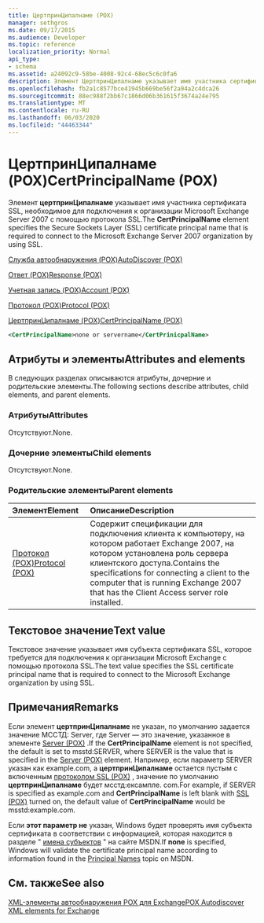 ```yaml
---
title: ЦертпринЦипалнаме (POX)
manager: sethgros
ms.date: 09/17/2015
ms.audience: Developer
ms.topic: reference
localization_priority: Normal
api_type:
- schema
ms.assetid: a24092c9-58be-4008-92c4-68ec5c6c0fa6
description: Элемент ЦертпринЦипалнаме указывает имя участника сертификата SSL, необходимое для подключения к организации Microsoft Exchange Server 2007 с помощью протокола SSL.
ms.openlocfilehash: fb2a1c8577bce41945b669be56f2a94a2c4dca26
ms.sourcegitcommit: 88ec988f2bb67c1866d06b361615f3674a24e795
ms.translationtype: MT
ms.contentlocale: ru-RU
ms.lasthandoff: 06/03/2020
ms.locfileid: "44463344"
---
```

# <a name="certprincipalname-pox"></a><span data-ttu-id="cca13-103">ЦертпринЦипалнаме (POX)</span><span class="sxs-lookup"><span data-stu-id="cca13-103">CertPrincipalName (POX)</span></span>

<span data-ttu-id="cca13-104">Элемент **цертпринЦипалнаме** указывает имя участника сертификата SSL, необходимое для подключения к организации Microsoft Exchange Server 2007 с помощью протокола SSL.</span><span class="sxs-lookup"><span data-stu-id="cca13-104">The **CertPrincipalName** element specifies the Secure Sockets Layer (SSL) certificate principal name that is required to connect to the Microsoft Exchange Server 2007 organization by using SSL.</span></span> 
  
[<span data-ttu-id="cca13-105">Служба автообнаружения (POX)</span><span class="sxs-lookup"><span data-stu-id="cca13-105">AutoDiscover (POX)</span></span>](autodiscover-pox.md)
  
[<span data-ttu-id="cca13-106">Ответ (POX)</span><span class="sxs-lookup"><span data-stu-id="cca13-106">Response (POX)</span></span>](response-pox.md)
  
[<span data-ttu-id="cca13-107">Учетная запись (POX)</span><span class="sxs-lookup"><span data-stu-id="cca13-107">Account (POX)</span></span>](account-pox.md)
  
[<span data-ttu-id="cca13-108">Протокол (POX)</span><span class="sxs-lookup"><span data-stu-id="cca13-108">Protocol (POX)</span></span>](protocol-pox.md)
  
[<span data-ttu-id="cca13-109">ЦертпринЦипалнаме (POX)</span><span class="sxs-lookup"><span data-stu-id="cca13-109">CertPrincipalName (POX)</span></span>](certprincipalname-pox.md)
  
```xml
<CertPrincipalName>none or servername</CertPrinicpalName>
```

## <a name="attributes-and-elements"></a><span data-ttu-id="cca13-110">Атрибуты и элементы</span><span class="sxs-lookup"><span data-stu-id="cca13-110">Attributes and elements</span></span>

<span data-ttu-id="cca13-111">В следующих разделах описываются атрибуты, дочерние и родительские элементы.</span><span class="sxs-lookup"><span data-stu-id="cca13-111">The following sections describe attributes, child elements, and parent elements.</span></span>
  
### <a name="attributes"></a><span data-ttu-id="cca13-112">Атрибуты</span><span class="sxs-lookup"><span data-stu-id="cca13-112">Attributes</span></span>

<span data-ttu-id="cca13-113">Отсутствуют.</span><span class="sxs-lookup"><span data-stu-id="cca13-113">None.</span></span>
  
### <a name="child-elements"></a><span data-ttu-id="cca13-114">Дочерние элементы</span><span class="sxs-lookup"><span data-stu-id="cca13-114">Child elements</span></span>

<span data-ttu-id="cca13-115">Отсутствуют.</span><span class="sxs-lookup"><span data-stu-id="cca13-115">None.</span></span>
  
### <a name="parent-elements"></a><span data-ttu-id="cca13-116">Родительские элементы</span><span class="sxs-lookup"><span data-stu-id="cca13-116">Parent elements</span></span>

|<span data-ttu-id="cca13-117">**Элемент**</span><span class="sxs-lookup"><span data-stu-id="cca13-117">**Element**</span></span>|<span data-ttu-id="cca13-118">**Описание**</span><span class="sxs-lookup"><span data-stu-id="cca13-118">**Description**</span></span>|
|:-----|:-----|
|[<span data-ttu-id="cca13-119">Протокол (POX)</span><span class="sxs-lookup"><span data-stu-id="cca13-119">Protocol (POX)</span></span>](protocol-pox.md) <br/> |<span data-ttu-id="cca13-120">Содержит спецификации для подключения клиента к компьютеру, на котором работает Exchange 2007, на котором установлена роль сервера клиентского доступа.</span><span class="sxs-lookup"><span data-stu-id="cca13-120">Contains the specifications for connecting a client to the computer that is running Exchange 2007 that has the Client Access server role installed.</span></span>  <br/> |
   
## <a name="text-value"></a><span data-ttu-id="cca13-121">Текстовое значение</span><span class="sxs-lookup"><span data-stu-id="cca13-121">Text value</span></span>

<span data-ttu-id="cca13-122">Текстовое значение указывает имя субъекта сертификата SSL, которое требуется для подключения к организации Microsoft Exchange с помощью протокола SSL.</span><span class="sxs-lookup"><span data-stu-id="cca13-122">The text value specifies the SSL certificate principal name that is required to connect to the Microsoft Exchange organization by using SSL.</span></span>
  
## <a name="remarks"></a><span data-ttu-id="cca13-123">Примечания</span><span class="sxs-lookup"><span data-stu-id="cca13-123">Remarks</span></span>

<span data-ttu-id="cca13-124">Если элемент **цертпринЦипалнаме** не указан, по умолчанию задается значение МССТД: Server, где Server — это значение, указанное в элементе [Server (POX)](server-pox.md) .</span><span class="sxs-lookup"><span data-stu-id="cca13-124">If the **CertPrincipalName** element is not specified, the default is set to msstd:SERVER, where SERVER is the value that is specified in the [Server (POX)](server-pox.md) element.</span></span> <span data-ttu-id="cca13-125">Например, если параметр SERVER указан как example.com, а **цертпринЦипалнаме** остается пустым с включенным [протоколом SSL (POX)](ssl-pox.md) , значение по умолчанию **цертпринЦипалнаме** будет мсстд:ексампле. com.</span><span class="sxs-lookup"><span data-stu-id="cca13-125">For example, if SERVER is specified as example.com and **CertPrincipalName** is left blank with [SSL (POX)](ssl-pox.md) turned on, the default value of **CertPrincipalName** would be msstd:example.com.</span></span> 
  
<span data-ttu-id="cca13-126">Если **этот параметр не** указан, Windows будет проверять имя субъекта сертификата в соответствии с информацией, которая находится в разделе " [имена субъектов](https://go.microsoft.com/fwlink/?LinkId=93417) " на сайте MSDN.</span><span class="sxs-lookup"><span data-stu-id="cca13-126">If **none** is specified, Windows will validate the certificate principal name according to information found in the [Principal Names](https://go.microsoft.com/fwlink/?LinkId=93417) topic on MSDN.</span></span> 
  
## <a name="see-also"></a><span data-ttu-id="cca13-127">См. также</span><span class="sxs-lookup"><span data-stu-id="cca13-127">See also</span></span>



[<span data-ttu-id="cca13-128">XML-элементы автообнаружения POX для Exchange</span><span class="sxs-lookup"><span data-stu-id="cca13-128">POX Autodiscover XML elements for Exchange</span></span>](pox-autodiscover-xml-elements-for-exchange.md)

